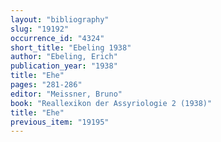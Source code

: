 ```yaml
---
layout: "bibliography"
slug: "19192"
occurrence_id: "4324"
short_title: "Ebeling 1938"
author: "Ebeling, Erich"
publication_year: "1938"
title: "Ehe"
pages: "281-286"
editor: "Meissner, Bruno"
book: "Reallexikon der Assyriologie 2 (1938)"
title: "Ehe"
previous_item: "19195"
---
```

